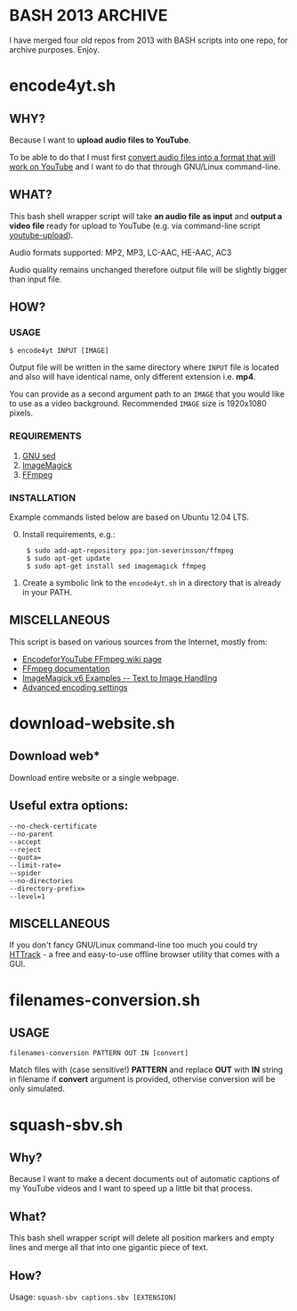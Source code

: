 # BASH 2013 ARCHIVE

I have merged four old repos from 2013 with BASH scripts into one repo, for archive purposes. Enjoy.


# encode4yt.sh
## WHY?

Because I want to **upload audio files to YouTube**.

To be able to do that I must first [convert audio files into a format that will work on YouTube][1] and I want to do that through GNU/Linux command-line.

## WHAT?

This bash shell wrapper script will take **an audio file as input** and **output a video file** ready for upload to YouTube (e.g. via command-line script [youtube-upload][2]).

Audio formats supported: MP2, MP3, LC-AAC, HE-AAC, AC3

Audio quality remains unchanged therefore output file will be slightly bigger than input file.

## HOW?

### USAGE

    $ encode4yt INPUT [IMAGE]

Output file will be written in the same directory where `INPUT` file is located and also will have identical name, only different extension i.e. **mp4**.

You can provide as a second argument path to an `IMAGE` that you would like to use as a video background. Recommended `IMAGE` size is 1920x1080 pixels.

### REQUIREMENTS

1. [GNU sed][3]
2. [ImageMagick][4]
3. [FFmpeg][5]

### INSTALLATION

Example commands listed below are based on Ubuntu 12.04 LTS.

0. Install requirements, e.g.:
        
        $ sudo add-apt-repository ppa:jon-severinsson/ffmpeg
        $ sudo apt-get update
        $ sudo apt-get install sed imagemagick ffmpeg

1. Create a symbolic link to the `encode4yt.sh` in a directory that is already in your PATH.

## MISCELLANEOUS

This script is based on various sources from the Internet, mostly from:

- [EncodeforYouTube FFmpeg wiki page][6]
- [FFmpeg documentation][7]
- [ImageMagick v6 Examples -- Text to Image Handling][8]
- [Advanced encoding settings][9]



[1]: https://support.google.com/youtube/answer/1696878?hl=en&ref_topic=2888648
    "Upload audio or image files @ YouTube upload instructions and settings help"
[2]: https://code.google.com/p/youtube-upload/
    "youtube-upload"
[3]: http://www.gnu.org/software/sed/
    "GNU sed"
[4]: http://www.imagemagick.org/
    "ImageMagick"
[5]: http://ffmpeg.org/
    "FFmpeg"
[6]: https://trac.ffmpeg.org/wiki/Encode/YouTube
    "How to Encode Videos for YouTube and other Video Sharing Sites"
[7]: http://ffmpeg.org/ffmpeg-all.html
    "FFmpeg documentation"
[8]: http://www.imagemagick.org/Usage/text/
    "ImageMagick v6 Examples -- Text to Image Handling"
[9]: https://support.google.com/youtube/answer/1722171?hl=en&ref_topic=2888648
    "Advanced encoding settings @ YouTube upload instructions and settings help"


# download-website.sh
## Download web*

Download entire website or a single webpage.

## Useful extra options:
    --no-check-certificate
    --no-parent
    --accept
    --reject
    --quota=
    --limit-rate=
    --spider
    --no-directories
    --directory-prefix=
    --level=1

## MISCELLANEOUS

If you don't fancy GNU/Linux command-line too much you could try [HTTrack][10] - a free and easy-to-use offline browser utility that comes with a GUI.

[10]: http://www.httrack.com/
    "HTTrack Website Copier website"


# filenames-conversion.sh
## USAGE

`filenames-conversion PATTERN OUT IN [convert]`

Match files with (case sensitive!) **PATTERN** and replace **OUT** with **IN** string in filename if **convert** argument is provided, othervise conversion will be only simulated.


# squash-sbv.sh
## Why?

Because I want to make a decent documents out of automatic captions of my YouTube videos and I want to speed up a little bit that process.

## What?

This bash shell wrapper script will delete all position markers and empty lines and merge all that into one gigantic piece of text.

## How?

Usage: `squash-sbv captions.sbv [EXTENSION]`
